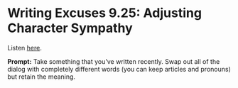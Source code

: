 # Writing Excuses 9.25: Adjusting Character Sympathy 

Listen [here](http://www.writingexcuses.com/2014/06/15/writing-excuses-9-25-adjusting-character-sympathy/). 

**Prompt:** Take something that you’ve written recently. Swap out all of the dialog with completely different words (you can keep articles and pronouns) but retain the meaning.